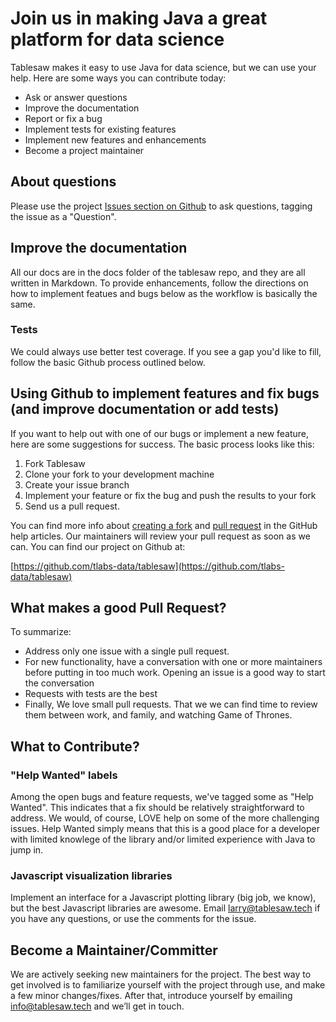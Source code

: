 Join us in making Java a great platform for data science
========================================================

Tablesaw makes it easy to use Java for data science, but we can use your help. Here are some ways you can contribute today:

* Ask or answer questions
* Improve the documentation
* Report or fix a bug
* Implement tests for existing features
* Implement new features and enhancements
* Become a project maintainer

## About questions

Please use the project [Issues section on Github](https://github.com/tlabs-data/tablesaw/issues) to ask questions, tagging the issue as a "Question".

## Improve the documentation
All our docs are in the docs folder of the tablesaw repo, and they are all written in Markdown. To provide enhancements, follow the directions on how to implement featues and bugs below as the workflow is basically the same.

### Tests
We could always use better test coverage. If you see a gap you'd like to fill, follow the basic Github process outlined below. 

## Using Github to implement features and fix bugs (and improve documentation or add tests)

If you want to help out with one of our bugs or implement a new feature, here are some suggestions for success.  The basic process looks like this:

1. Fork Tablesaw
2. Clone your fork to your development machine
3. Create your issue branch
4. Implement your feature or fix the bug and push the results to your fork
5. Send us a pull request.

You can find more info about [creating a fork](https://help.github.com/articles/fork-a-repo/) and [pull request](https://help.github.com/articles/creating-a-pull-request-from-a-fork/) in the GitHub help articles. Our maintainers will review your pull request as soon as we can. You can find our project on Github at:

[https://github.com/tlabs-data/tablesaw](https://github.com/tlabs-data/tablesaw)

## What makes a good Pull Request?

To summarize:

* Address only one issue with a single pull request.
* For new functionality, have a conversation with one or more maintainers before putting in too much work. Opening an issue is a good way to start the conversation
* Requests with tests are the best
* Finally, We love small pull requests. That we we can find time to review them between work, and family, and watching Game of Thrones.

## What to Contribute?
### "Help Wanted" labels
Among the open bugs and feature requests, we've tagged some as "Help Wanted". This indicates that a fix should be relatively straightforward to address. We would, of course, LOVE help on some of the more challenging issues. Help Wanted simply means that this is a good place for a developer with limited knowlege of the library and/or limited experience with Java to jump in. 

### Javascript visualization libraries
Implement an interface for a Javascript plotting library (big job, we know), but the best Javascript libraries are awesome.
Email larry@tablesaw.tech if you have any questions, or use the comments for the issue.

## Become a Maintainer/Committer

We are actively seeking new maintainers for the project. The best way to get involved is to familiarize yourself with the project through use, and make a few minor changes/fixes. After that, introduce yourself by emailing info@tablesaw.tech and we’ll get in touch.
